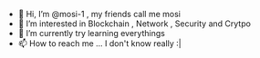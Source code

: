 - 👋 Hi, I’m @mosi-1 , my friends call me mosi
- 👀 I’m interested in Blockchain , Network , Security and Crytpo 
- 🌱 I’m currently try learning everythings
- 📫 How to reach me ... I don't know really :|

<!---
mosi-1/mosi-1 is a ✨ special ✨ repository because its `README.md` (this file) appears on your GitHub profile.
You can click the Preview link to take a look at your changes.
--->
